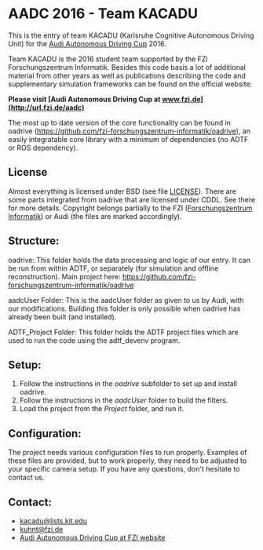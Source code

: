 AADC 2016 - Team KACADU
===============================================
This is the entry of team KACADU (Karlsruhe Cognitive Autonomous Driving Unit) for the [Audi Autonomous Driving Cup](https://www.audi-autonomous-driving-cup.com/) 2016.

Team KACADU is the 2016 student team supported by the FZI Forschungszentrum Informatik. Besides this code basis a lot of additional material from other years as well as publications describing the code and supplementary simulation frameworks can be found on the official website:

**Please visit [Audi Autonomous Driving Cup at www.fzi.de](http://url.fzi.de/aadc)**

The most up to date version of the core functionality can be found in oadrive (https://github.com/fzi-forschungszentrum-informatik/oadrive), an easily integratable core library with a minimum of dependencies (no ADTF or ROS dependency).

License
-----------------------------------------------
Almost everything is licensed under BSD (see file [LICENSE](LICENSE)). There are some parts integrated
from oadrive that are licensed under CDDL. See there for more details. Copyright belongs partially to the FZI ([Forschungszentrum Informatik](https://www.fzi.de/startseite/)) or Audi (the
files are marked accordingly).


Structure:
-----------------------------------------------

oadrive:
	This folder holds the data processing and logic of 
        our entry. It can be run from within ADTF, or separately
	(for simulation and offline reconstruction). Main project
	here: https://github.com/fzi-forschungszentrum-informatik/oadrive

aadcUser Folder:
	This is the aadcUser folder as given to us by Audi,
        with our modifications. Building this folder is only
        possible when oadrive has already been built (and installed).

ADTF_Project Folder:
	This folder holds the ADTF project files which are used
        to run the code using the adtf_devenv program.


Setup:
-----------------------------------------------

1. Follow the instructions in the *oadrive* subfolder to set up and install oadrive.
2. Follow the instructions in the *aadcUser* folder to build the filters.
3. Load the project from the *Project* folder, and run it.


Configuration:
-----------------------------------------------

The project needs various configuration files to run properly. Examples of these files
are provided, but to work properly, they need to be adjusted to your specific camera setup.
If you have any questions, don't hesitate to contact us.


Contact:
-----------------------------------------------
* kacadu@lists.kit.edu
* kuhnt@fzi.de
* [Audi Autonomous Driving Cup at FZI website](http://url.fzi.de/aadc)
